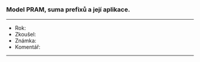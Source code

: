 ### Model PRAM, suma prefixů a její aplikace.

----------------------------------------

- Rok:
- Zkoušel:
- Známka:
- Komentář:

----------------------------------------

